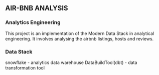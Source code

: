 ## AIR-BNB ANALYSIS

### Analytics Engineering

This project is an implementation of the Modern Data Stack in analytical engineering. It involves analysing the airbnb listings, hosts and reviews.

### Data Stack
snowflake - analytics data warehouse
DataBuildTool(dbt) - data transformation tool




